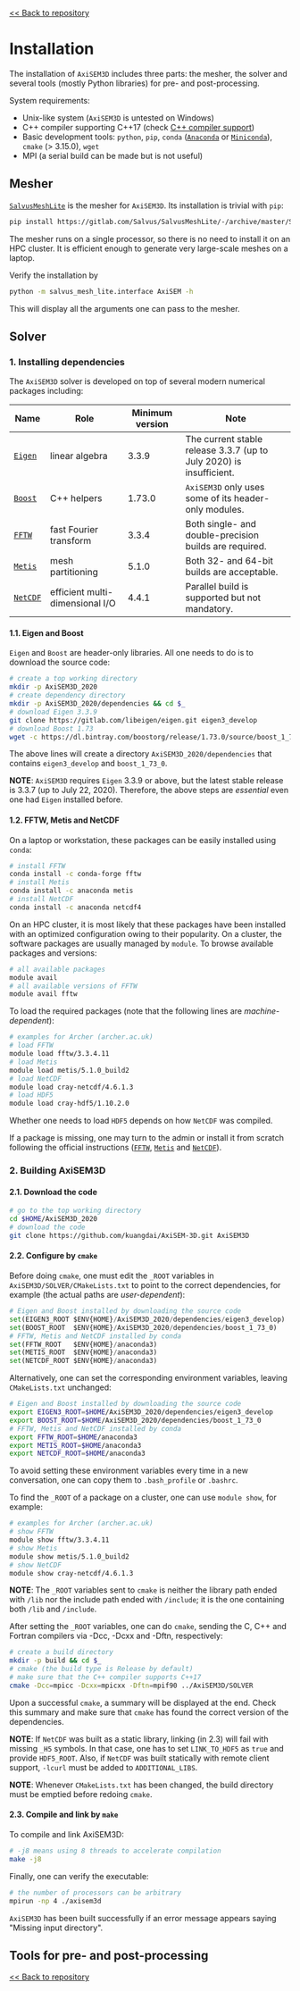 [<< Back to repository](https://github.com/kuangdai/AxiSEM-3D)


# Installation
The installation of `AxiSEM3D` includes three parts: the mesher, the solver and several tools (mostly Python libraries) for pre- and post-processing.

System requirements:
* Unix-like system (`AxiSEM3D` is untested on Windows)
* C++ compiler supporting C++17 (check [C++ compiler support](https://en.cppreference.com/w/cpp/compiler_support))
* Basic development tools: `python`, `pip`, `conda` ([`Anaconda`](https://docs.anaconda.com/anaconda/install/) or [`Miniconda`](https://docs.conda.io/en/latest/miniconda.html)), `cmake` (> 3.15.0), `wget`
* MPI (a serial build can be made but is not useful) 



## Mesher
[`SalvusMeshLite`](https://gitlab.com/Salvus/SalvusMeshLite) is the mesher for `AxiSEM3D`. Its installation is trivial with `pip`: 
```bash
pip install https://gitlab.com/Salvus/SalvusMeshLite/-/archive/master/SalvusMeshLite-master.zip
```
The mesher runs on a single processor, so there is no need to install it on an HPC cluster. It is efficient enough to generate very large-scale meshes on a laptop.

Verify the installation by
```bash
python -m salvus_mesh_lite.interface AxiSEM -h
```
This will display all the arguments one can pass to the mesher. 


## Solver

### 1. Installing dependencies

The `AxiSEM3D` solver is developed on top of several modern numerical packages including:

Name|Role|Minimum version|Note
--- | --- | ---|---
[`Eigen`](http://eigen.tuxfamily.org/index.php?title=Main_Page) | linear algebra | 3.3.9 | The current stable release 3.3.7 (up to July 2020) is insufficient.
[`Boost`](https://www.boost.org/) | C++ helpers | 1.73.0 | `AxiSEM3D` only uses some of its header-only modules.
[`FFTW`](http://www.fftw.org/) | fast Fourier transform | 3.3.4 | Both single- and double-precision builds are required.
[`Metis`](http://glaros.dtc.umn.edu/gkhome/metis/metis/overview) | mesh partitioning | 5.1.0 | Both 32- and 64-bit builds are acceptable.
[`NetCDF`](https://www.unidata.ucar.edu/software/netcdf/docs/index.html) | efficient multi-dimensional I/O | 4.4.1 | Parallel build is supported but not mandatory.

#### 1.1. Eigen and Boost

`Eigen` and `Boost` are header-only libraries. All one needs to do is to download the source code:
```bash
# create a top working directory
mkdir -p AxiSEM3D_2020
# create dependency directory
mkdir -p AxiSEM3D_2020/dependencies && cd $_
# download Eigen 3.3.9
git clone https://gitlab.com/libeigen/eigen.git eigen3_develop
# download Boost 1.73
wget -c https://dl.bintray.com/boostorg/release/1.73.0/source/boost_1_73_0.tar.bz2 -O - | tar -jx
```
The above lines will create a directory `AxiSEM3D_2020/dependencies` that contains `eigen3_develop` and `boost_1_73_0`.

<strong>NOTE</strong>: `AxiSEM3D` requires `Eigen` 3.3.9 or above, but the latest stable release is 3.3.7 (up to July 22, 2020). Therefore, the above steps are *essential* even one had `Eigen` installed before.


#### 1.2. FFTW, Metis and NetCDF
On a laptop or workstation, these packages can be easily installed using `conda`:

```bash
# install FFTW
conda install -c conda-forge fftw
# install Metis
conda install -c anaconda metis
# install NetCDF
conda install -c anaconda netcdf4
```

On an HPC cluster, it is most likely that these packages have been installed with an optimized configuration owing to their popularity. On a cluster, the software packages are usually managed by `module`.  To browse available packages and versions:
```bash
# all available packages
module avail
# all available versions of FFTW
module avail fftw
```

To load the required packages (note that the following lines are *machine-dependent*):
```bash
# examples for Archer (archer.ac.uk)
# load FFTW
module load fftw/3.3.4.11
# load Metis
module load metis/5.1.0_build2
# load NetCDF
module load cray-netcdf/4.6.1.3
# load HDF5
module load cray-hdf5/1.10.2.0
```
Whether one needs to load `HDF5` depends on how `NetCDF` was compiled.  


If a package is missing, one may turn to the admin or install it from scratch following the official instructions ([`FFTW`](http://www.fftw.org/fftw3_doc/Installation-on-Unix.html), [`Metis`](http://glaros.dtc.umn.edu/gkhome/metis/metis/download) and [`NetCDF`](https://www.unidata.ucar.edu/software/netcdf/docs/getting_and_building_netcdf.html)).


### 2. Building AxiSEM3D
#### 2.1. Download the code
```bash
# go to the top working directory
cd $HOME/AxiSEM3D_2020
# download the code
git clone https://github.com/kuangdai/AxiSEM-3D.git AxiSEM3D
```
#### 2.2.  Configure by `cmake`
Before doing `cmake`, one must edit the `_ROOT` variables in `AxiSEM3D/SOLVER/CMakeLists.txt` to point to the correct dependencies, for example (the actual paths are *user-dependent*):

```python
# Eigen and Boost installed by downloading the source code
set(EIGEN3_ROOT $ENV{HOME}/AxiSEM3D_2020/dependencies/eigen3_develop)
set(BOOST_ROOT  $ENV{HOME}/AxiSEM3D_2020/dependencies/boost_1_73_0)
# FFTW, Metis and NetCDF installed by conda
set(FFTW_ROOT   $ENV{HOME}/anaconda3)
set(METIS_ROOT  $ENV{HOME}/anaconda3)
set(NETCDF_ROOT $ENV{HOME}/anaconda3)
```

Alternatively, one can set the corresponding environment variables, leaving `CMakeLists.txt` unchanged:
```bash
# Eigen and Boost installed by downloading the source code
export EIGEN3_ROOT=$HOME/AxiSEM3D_2020/dependencies/eigen3_develop
export BOOST_ROOT=$HOME/AxiSEM3D_2020/dependencies/boost_1_73_0
# FFTW, Metis and NetCDF installed by conda
export FFTW_ROOT=$HOME/anaconda3
export METIS_ROOT=$HOME/anaconda3
export NETCDF_ROOT=$HOME/anaconda3
```
To avoid setting these environment variables every time in a new conversation, one can copy them to `.bash_profile` or `.bashrc`. 

To find the `_ROOT` of a package on a cluster, one can use `module show`, for example:
```bash
# examples for Archer (archer.ac.uk)
# show FFTW
module show fftw/3.3.4.11
# show Metis
module show metis/5.1.0_build2
# show NetCDF
module show cray-netcdf/4.6.1.3
```

<strong>NOTE</strong>: The `_ROOT` variables sent to `cmake` is neither the library path ended with `/lib` nor the include path ended with `/include`; it is the one containing both `/lib` and `/include`. 

After setting the `_ROOT` variables, one can do `cmake`, sending the C, C++ and Fortran compilers via -Dcc, -Dcxx and -Dftn, respectively: 
```bash
# create a build directory
mkdir -p build && cd $_
# cmake (the build type is Release by default)
# make sure that the C++ compiler supports C++17
cmake -Dcc=mpicc -Dcxx=mpicxx -Dftn=mpif90 ../AxiSEM3D/SOLVER
```
Upon a successful `cmake`, a summary will be displayed at the end. Check this summary and make sure that `cmake` has found the correct version of the dependencies. 

<strong>NOTE</strong>: If `NetCDF` was built as a static library, linking (in 2.3) will fail with missing `_H5` symbols. In that case, one has to set `LINK_TO_HDF5` as `true` and provide `HDF5_ROOT`. Also, if `NetCDF` was built statically with remote client support, `-lcurl` must be added to `ADDITIONAL_LIBS`.
 
<strong>NOTE</strong>: Whenever `CMakeLists.txt` has been changed, the build directory must be emptied before redoing `cmake`.

#### 2.3.  Compile and link by `make`
To compile and link AxiSEM3D:
```bash
# -j8 means using 8 threads to accelerate compilation
make -j8
```





Finally, one can verify the executable:
```bash
# the number of processors can be arbitrary
mpirun -np 4 ./axisem3d
```
`AxiSEM3D` has been built successfully if an error message appears saying "Missing input directory".




## Tools for pre- and post-processing




[<< Back to repository](https://github.com/kuangdai/AxiSEM-3D)
<!--stackedit_data:
eyJoaXN0b3J5IjpbMTk2NjAxNDk5MCw0MzI3NzIyMzgsLTEyNj
g2NTQ1MywtNzQ1NDQyNTIyLDMzNzY2MjE4NSwtMjE4ODUxNTI4
LC0xODc4OTY3NzAzLDEzMTAzNzgzNjgsMTkxMjQ1NDk2LDIwND
E0MTg5OTIsMTA4MDg2Njc5LC0xMTkxNzA5NzcyLC0yOTM4Mjgx
NywtMTQxODIwMjcyNCw2MDA2MjQyNTAsMTYxNzg2ODIyOCwtNz
YyNTAwNjM5LDYxMzM3ODgwNSwtMTk3NDExNDU3MSwtMTkxMTQ0
MzczMV19
-->